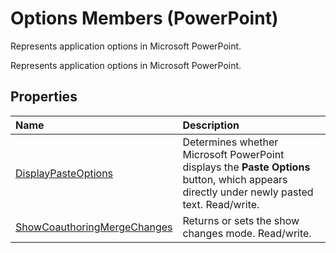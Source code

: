 
# Options Members (PowerPoint)
Represents application options in Microsoft PowerPoint.

Represents application options in Microsoft PowerPoint.


## Properties



|**Name**|**Description**|
|:-----|:-----|
|[DisplayPasteOptions](4c5f0851-585c-e4c6-a6c7-c3bfd3666883.md)|Determines whether Microsoft PowerPoint displays the  **Paste Options** button, which appears directly under newly pasted text. Read/write.|
|[ShowCoauthoringMergeChanges](a5b6c2a0-93c9-629b-be50-e1bb99626006.md)|Returns or sets the show changes mode. Read/write.|

